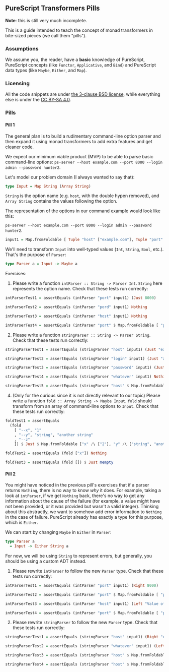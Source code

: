## PureScript Transformers Pills

**Note**: this is still very much incomplete.

This is a guide intended to teach the concept of monad transformers in bite-sized pieces (we call them "pills").

### Assumptions

We assume you, the reader, have a **basic** knowledge of PureScript, PureScript concepts (like `Functor`, `Applicative`, and `Bind`) and PureScript data types (like `Maybe`, `Either`, and `Map`).

### Licensing

All the code snippets are under [the 3-clause BSD license](https://opensource.org/licenses/BSD-3-Clause), while everything else is under the [CC BY-SA 4.0](https://creativecommons.org/licenses/by-sa/4.0/).

### Pills

<!-- TODO: move pills to their own files -->

#### Pill 1

The general plan is to build a rudimentary command-line option parser and then expand it using monad transformers to add extra features and get cleaner code.

We expect our minimum viable product (MVP) to be able to parse basic command-line options: `ps-server --host example.com --port 8000 --login admin --password hunter2`.

Let's model our problem domain (I always wanted to say that):

```purescript
type Input = Map String (Array String)
```

`String` is the option name (e.g. `host`, with the double hypen removed), and `Array String` contains the values following the option.

The representation of the options in our command example would look like this:

`ps-server --host example.com --port 8000 --login admin --password hunter2`.

```purescript
input1 = Map.fromFoldable [ Tuple "host" ["example.com"], Tuple "port" ["8000"], Tuple "login" ["admin"], Tuple "password" ["hunter2"] ]
```

We'll need to transform `Input` into well-typed values (`Int`, `String`, `Bool`, etc.). That's the purpose of `Parser`:

```purescript
type Parser a = Input -> Maybe a
```

Exercises:

1. Please write a function `intParser :: String -> Parser Int`. `String` here represents the option name. Check that these tests run correctly:

```purescript
intParserTest1 = assertEquals (intParser "port" input1) (Just 8000)

intParserTest2 = assertEquals (intParser "pord" input1) Nothing

intParserTest3 = assertEquals (intParser "host" input1) Nothing

intParserTest4 = assertEquals (intParser "port" $ Map.fromFoldable [ "port" /\ [ "8000", "8080" ] ]) Nothing
```

2. Please write a function `stringParser :: String -> Parser String`. Check that these tests run correctly:

```purescript
stringParserTest1 = assertEquals (stringParser "host" input1) (Just "example.com")

stringParserTest2 = assertEquals (stringParser "login" input1) (Just "admin")

stringParserTest3 = assertEquals (stringParser "password" input1) (Just "hunter2")

stringParserTest4 = assertEquals (stringParser "whatever" input1) Nothing

stringParserTest5 = assertEquals (stringParser "host" $ Map.fromFoldable [ "host" /\ [ "example.com", "purescript.org" ] ]) Nothing
```

<!--
3. Please write a function `tupleParser :: forall a b. Parser a -> Parser b -> Parser (Tuple a b)`. Check that these tests run correctly:

 TODO: provide two solutions: one by hand and one using Apply

```purescript
credentialsParserTest = assertEquals (tupleParser (stringParser "login") (stringParser "password")) (Just (Tuple "admin" "hunter2"))

serverParserTest = assertEquals (tupleParser (stringParser "host") (intParser "port")) (Just (Tuple "example.com" 8000))

failedTupleTest = assertEquals (tupleParser (intParser "host") (stringParser "port")) Nothing
```
-->

4. (Only for the curious since it is not directly relevant to our topic) Please write a function `fold :: Array String -> Maybe Input`. `fold` should transform from an array of command-line options to `Input`. Check that these tests run correctly:

```purescript
foldTest1 = assertEquals
  (fold
    [ "--x", "1"
    , "--y", "string", "another string"
    , "--z"
    ]) $ Just $ Map.fromFoldable ["x" /\ ["2"], "y" /\ ["string", "another string"], "z" /\ [] ]

foldTest2 = assertEquals (fold ["x"]) Nothing

foldTest3 = assertEquals (fold []) $ Just mempty
```

#### Pill 2

You might have noticed in the previous pill's exercises that if a parser returns `Nothing`, there is no way to know _why_ it does. For example, taking a look at `intParser`, if we get `Nothing` back, there's no way to get any information about the cause of the failure (for example, a value might have not been provided, or it _was_ provided but wasn't a valid integer). Thinking about this abstractly, we want to somehow add error information to `Nothing` in the case of failure. PureScript already has exactly a type for this purpose, which is `Either`.

We can start by changing `Maybe` in `Either` in `Parser`:

```purescript
type Parser a
  = Input -> Either String a
```

For now, we will be using `String` to represent errors, but generally, you should be using a custom ADT instead.

1. Please rewrite `intParser` to follow the new `Parser` type. Check that these tests run correctly:

```purescript
intParserTest1 = assertEquals (intParser "port" input1) (Right 8000)

intParserTest2 = assertEquals (intParser "port" $ Map.fromFoldable [ "pord" \/ [ "8000" ] ]) (Left "Missing option \"port\"")

intParserTest3 = assertEquals (intParser "host" input1) (Left "Value of option \"host\" is not a valid integer")

intParserTest4 = assertEquals (intParser "port" $ Map.fromFoldable [ "port" /\ [ "8000", "8080" ] ]) (Left "Expected option \"port\" to have one value only")
```

2. Please rewrite `stringParser` to follow the new `Parser` type. Check that these tests run correctly:

```purescript
stringParserTest1 = assertEquals (stringParser "host" input1) (Right "example.com")

stringParserTest2 = assertEquals (stringParser "whatever" input1) (Left "Missing option \"whatever\"")

stringParserTest3 = assertEquals (stringParser "host" $ Map.fromFoldable [ "port" /\ [] ]) (Left "Option \"port\" has no value")

stringParserTest4 = assertEquals (stringParser "host" $ Map.fromFoldable [ "host" /\ [ "example.com", "purescript.org" ] ]) (Left "Expected option \"host\" to have one value only")
```
